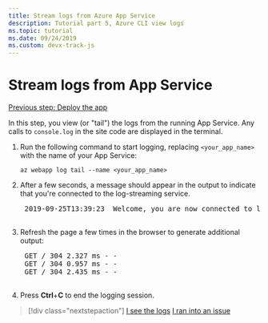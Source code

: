 ```yaml
---
title: Stream logs from Azure App Service
description: Tutorial part 5, Azure CLI view logs
ms.topic: tutorial
ms.date: 09/24/2019
ms.custom: devx-track-js
---
```


# Stream logs from App Service

[Previous step: Deploy the app](tutorial-vscode-azure-cli-node-04.md)

In this step, you view (or "tail") the logs from the running App Service. Any calls to `console.log` in the site code are displayed in the terminal.

1. Run the following command to start logging, replacing `<your_app_name>` with the name of your App Service:

    ```azurecli
    az webapp log tail --name <your_app_name>
    ```

1. After a few seconds, a message should appear in the output to indicate that you're connected to the log-streaming service.

    <pre>
    2019-09-25T13:39:23  Welcome, you are now connected to log-streaming service. The default timeout is 2 hours. Change the timeout with the App Setting SCM_LOGSTREAM_TIMEOUT (in seconds).
    </pre>

1. Refresh the page a few times in the browser to generate additional output:

    <pre>
    GET / 304 2.327 ms - -
    GET / 304 0.957 ms - -
    GET / 304 2.435 ms - -
    </pre>

1. Press **Ctrl**+**C** to end the logging session.

> [!div class="nextstepaction"]
> [I see the logs](tutorial-vscode-azure-cli-node-06.md) [I ran into an issue](https://www.research.net/r/PWZWZ52?tutorial=node-deployment&step=tailing-logs)
